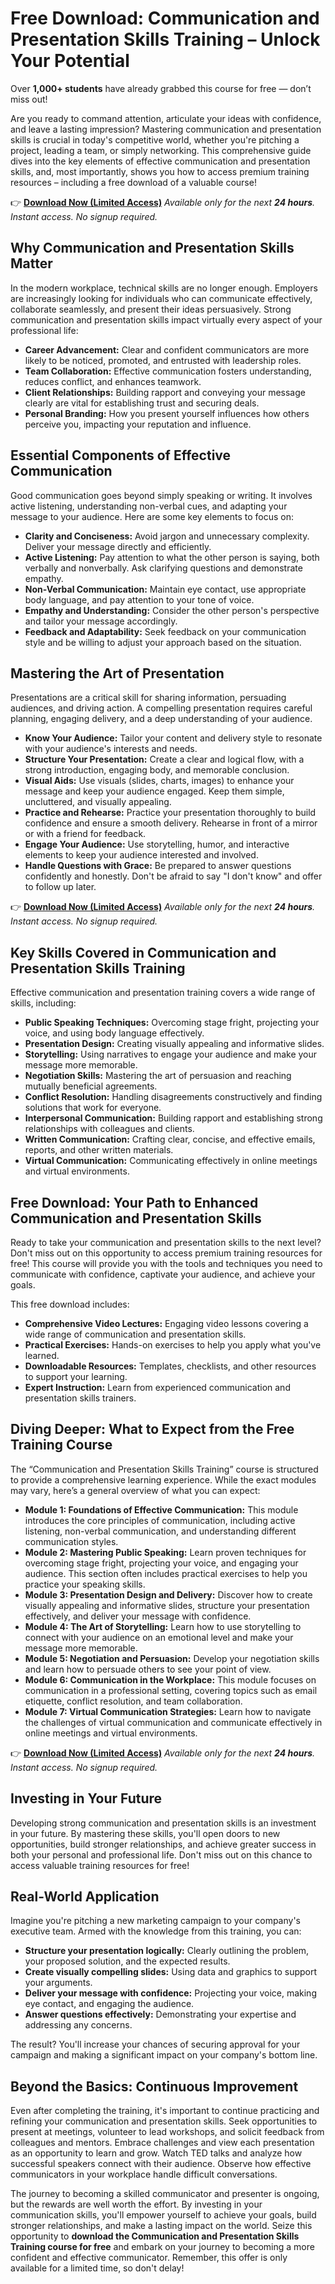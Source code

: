 # Free Download: Communication and Presentation Skills Training – Unlock Your Potential

Over **1,000+ students** have already grabbed this course for free — don’t miss out!

Are you ready to command attention, articulate your ideas with confidence, and leave a lasting impression? Mastering communication and presentation skills is crucial in today's competitive world, whether you're pitching a project, leading a team, or simply networking. This comprehensive guide dives into the key elements of effective communication and presentation skills, and, most importantly, shows you how to access premium training resources – including a free download of a valuable course!

👉 **[Download Now (Limited Access)](https://udemywork.com/communication-and-presentation-skills-training)**
_Available only for the next **24 hours**. Instant access. No signup required._

## Why Communication and Presentation Skills Matter

In the modern workplace, technical skills are no longer enough. Employers are increasingly looking for individuals who can communicate effectively, collaborate seamlessly, and present their ideas persuasively.  Strong communication and presentation skills impact virtually every aspect of your professional life:

*   **Career Advancement:** Clear and confident communicators are more likely to be noticed, promoted, and entrusted with leadership roles.
*   **Team Collaboration:** Effective communication fosters understanding, reduces conflict, and enhances teamwork.
*   **Client Relationships:**  Building rapport and conveying your message clearly are vital for establishing trust and securing deals.
*   **Personal Branding:** How you present yourself influences how others perceive you, impacting your reputation and influence.

## Essential Components of Effective Communication

Good communication goes beyond simply speaking or writing. It involves active listening, understanding non-verbal cues, and adapting your message to your audience. Here are some key elements to focus on:

*   **Clarity and Conciseness:**  Avoid jargon and unnecessary complexity. Deliver your message directly and efficiently.
*   **Active Listening:**  Pay attention to what the other person is saying, both verbally and nonverbally.  Ask clarifying questions and demonstrate empathy.
*   **Non-Verbal Communication:**  Maintain eye contact, use appropriate body language, and pay attention to your tone of voice.
*   **Empathy and Understanding:**  Consider the other person's perspective and tailor your message accordingly.
*   **Feedback and Adaptability:**  Seek feedback on your communication style and be willing to adjust your approach based on the situation.

## Mastering the Art of Presentation

Presentations are a critical skill for sharing information, persuading audiences, and driving action.  A compelling presentation requires careful planning, engaging delivery, and a deep understanding of your audience.

*   **Know Your Audience:**  Tailor your content and delivery style to resonate with your audience's interests and needs.
*   **Structure Your Presentation:**  Create a clear and logical flow, with a strong introduction, engaging body, and memorable conclusion.
*   **Visual Aids:**  Use visuals (slides, charts, images) to enhance your message and keep your audience engaged. Keep them simple, uncluttered, and visually appealing.
*   **Practice and Rehearse:**  Practice your presentation thoroughly to build confidence and ensure a smooth delivery.  Rehearse in front of a mirror or with a friend for feedback.
*   **Engage Your Audience:**  Use storytelling, humor, and interactive elements to keep your audience interested and involved.
*   **Handle Questions with Grace:**  Be prepared to answer questions confidently and honestly.  Don't be afraid to say "I don't know" and offer to follow up later.

👉 **[Download Now (Limited Access)](https://udemywork.com/communication-and-presentation-skills-training)**
_Available only for the next **24 hours**. Instant access. No signup required._

##  Key Skills Covered in Communication and Presentation Skills Training

Effective communication and presentation training covers a wide range of skills, including:

*   **Public Speaking Techniques:** Overcoming stage fright, projecting your voice, and using body language effectively.
*   **Presentation Design:** Creating visually appealing and informative slides.
*   **Storytelling:**  Using narratives to engage your audience and make your message more memorable.
*   **Negotiation Skills:**  Mastering the art of persuasion and reaching mutually beneficial agreements.
*   **Conflict Resolution:**  Handling disagreements constructively and finding solutions that work for everyone.
*   **Interpersonal Communication:**  Building rapport and establishing strong relationships with colleagues and clients.
*   **Written Communication:**  Crafting clear, concise, and effective emails, reports, and other written materials.
*   **Virtual Communication:**  Communicating effectively in online meetings and virtual environments.

##  Free Download: Your Path to Enhanced Communication and Presentation Skills

Ready to take your communication and presentation skills to the next level?  Don't miss out on this opportunity to access premium training resources for free! This course will provide you with the tools and techniques you need to communicate with confidence, captivate your audience, and achieve your goals.

This free download includes:

*   **Comprehensive Video Lectures:** Engaging video lessons covering a wide range of communication and presentation skills.
*   **Practical Exercises:** Hands-on exercises to help you apply what you've learned.
*   **Downloadable Resources:** Templates, checklists, and other resources to support your learning.
*   **Expert Instruction:** Learn from experienced communication and presentation skills trainers.

## Diving Deeper: What to Expect from the Free Training Course

The “Communication and Presentation Skills Training” course is structured to provide a comprehensive learning experience. While the exact modules may vary, here’s a general overview of what you can expect:

*   **Module 1: Foundations of Effective Communication:** This module introduces the core principles of communication, including active listening, non-verbal communication, and understanding different communication styles.
*   **Module 2: Mastering Public Speaking:** Learn proven techniques for overcoming stage fright, projecting your voice, and engaging your audience. This section often includes practical exercises to help you practice your speaking skills.
*   **Module 3: Presentation Design and Delivery:** Discover how to create visually appealing and informative slides, structure your presentation effectively, and deliver your message with confidence.
*   **Module 4: The Art of Storytelling:** Learn how to use storytelling to connect with your audience on an emotional level and make your message more memorable.
*   **Module 5: Negotiation and Persuasion:** Develop your negotiation skills and learn how to persuade others to see your point of view.
*   **Module 6: Communication in the Workplace:** This module focuses on communication in a professional setting, covering topics such as email etiquette, conflict resolution, and team collaboration.
*   **Module 7: Virtual Communication Strategies:** Learn how to navigate the challenges of virtual communication and communicate effectively in online meetings and virtual environments.

👉 **[Download Now (Limited Access)](https://udemywork.com/communication-and-presentation-skills-training)**
_Available only for the next **24 hours**. Instant access. No signup required._

## Investing in Your Future

Developing strong communication and presentation skills is an investment in your future. By mastering these skills, you'll open doors to new opportunities, build stronger relationships, and achieve greater success in both your personal and professional life.  Don't miss out on this chance to access valuable training resources for free!

## Real-World Application

Imagine you're pitching a new marketing campaign to your company's executive team. Armed with the knowledge from this training, you can:

*   **Structure your presentation logically:** Clearly outlining the problem, your proposed solution, and the expected results.
*   **Create visually compelling slides:** Using data and graphics to support your arguments.
*   **Deliver your message with confidence:** Projecting your voice, making eye contact, and engaging the audience.
*   **Answer questions effectively:**  Demonstrating your expertise and addressing any concerns.

The result?  You'll increase your chances of securing approval for your campaign and making a significant impact on your company's bottom line.

## Beyond the Basics: Continuous Improvement

Even after completing the training, it's important to continue practicing and refining your communication and presentation skills. Seek opportunities to present at meetings, volunteer to lead workshops, and solicit feedback from colleagues and mentors. Embrace challenges and view each presentation as an opportunity to learn and grow. Watch TED talks and analyze how successful speakers connect with their audience. Observe how effective communicators in your workplace handle difficult conversations.

The journey to becoming a skilled communicator and presenter is ongoing, but the rewards are well worth the effort. By investing in your communication skills, you'll empower yourself to achieve your goals, build stronger relationships, and make a lasting impact on the world. Seize this opportunity to **download the Communication and Presentation Skills Training course for free** and embark on your journey to becoming a more confident and effective communicator. Remember, this offer is only available for a limited time, so don't delay!

